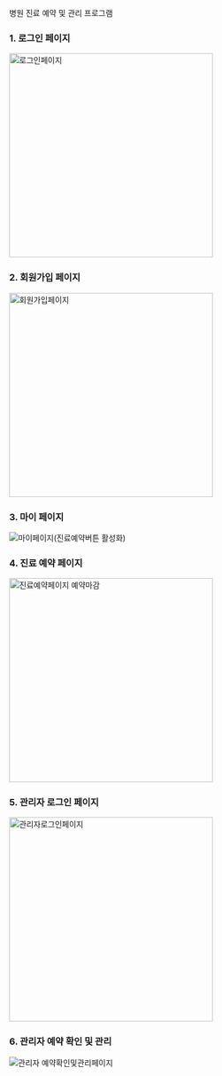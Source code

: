 병원 진료 예약 및 관리 프로그램

### 1. 로그인 페이지

<img width="368" alt="로그인페이지" src="https://user-images.githubusercontent.com/106979267/187935643-168491ce-1613-47f6-9bca-e5ba00aaa9c0.png">

### 2. 회원가입 페이지

<img width="368" alt="회원가입페이지" src="https://user-images.githubusercontent.com/106979267/187936541-dc387042-d6ea-4cc9-8881-b132b9cd3523.png">

### 3. 마이 페이지

![마이페이지(진료예약버튼 활성화)](https://user-images.githubusercontent.com/106979267/187937496-07677e1c-c532-4b62-ad59-a42f331c20bf.png)

### 4. 진료 예약 페이지

<img width="368" alt="진료예약페이지 예약마감" src="https://user-images.githubusercontent.com/106979267/187935848-76198ead-5c78-458c-a3c0-8b66a6d72411.png">

### 5. 관리자 로그인 페이지

<img width="368" alt="관리자로그인페이지" src="https://user-images.githubusercontent.com/106979267/187936630-e3daea37-a81f-414d-b146-4bf8248be223.png">

### 6. 관리자 예약 확인 및 관리 

![관리자 예약확인및관리페이지](https://user-images.githubusercontent.com/106979267/187936831-f15e497f-6e75-4da4-b867-ee9aa208861f.png)

